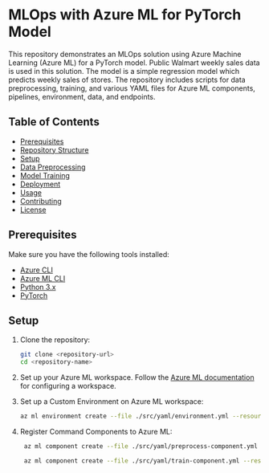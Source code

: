 # MLOps with Azure ML for PyTorch Model

This repository demonstrates an MLOps solution using Azure Machine Learning (Azure ML) for a PyTorch model. Public Walmart weekly sales data is used in this solution. The model is a simple regression model which predicts weekly sales of stores. The repository includes scripts for data preprocessing, training, and various YAML files for Azure ML components, pipelines, environment, data, and endpoints.

## Table of Contents
- [Prerequisites](#prerequisites)
- [Repository Structure](#repository-structure)
- [Setup](#setup)
- [Data Preprocessing](#data-preprocessing)
- [Model Training](#model-training)
- [Deployment](#deployment)
- [Usage](#usage)
- [Contributing](#contributing)
- [License](#license)

## Prerequisites

Make sure you have the following tools installed:
- [Azure CLI](https://docs.microsoft.com/en-us/cli/azure/install-azure-cli)
- [Azure ML CLI](https://docs.microsoft.com/en-us/azure/machine-learning/reference-azure-machine-learning-cli)
- [Python 3.x](https://www.python.org/downloads/)
- [PyTorch](https://pytorch.org/get-started/locally/)

## Setup

1. Clone the repository:
    ```sh
    git clone <repository-url>
    cd <repository-name>
    ```

2. Set up your Azure ML workspace. Follow the [Azure ML documentation](https://docs.microsoft.com/en-us/azure/machine-learning/how-to-setup) for configuring a workspace.

3. Set up a Custom Environment on Azure ML workspace:
    ```sh
    az ml environment create --file ./src/yaml/environment.yml --resource-group $(resource_group) --workspace-name $(workspace_name)
    ```
    
4. Register Command Components to Azure ML:
   ```sh
    az ml component create --file ./src/yaml/preprocess-component.yml --resource-group $(resource_group) --workspace-name $(workspace_name)
    ```
   ```sh
    az ml component create --file ./src/yaml/train-component.yml --resource-group $(resource_group) --workspace-name $(workspace_name)
    ```


